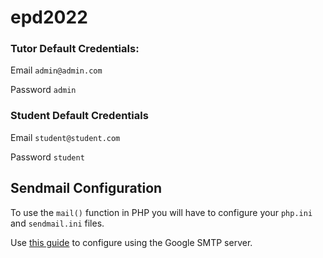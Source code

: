 # epd2022

### Tutor Default Credentials:

Email `admin@admin.com`

Password `admin`

### Student Default Credentials

Email `student@student.com`

Password `student`

## Sendmail Configuration

To use the `mail()` function in PHP you will have to configure your `php.ini` and `sendmail.ini` files.

Use [this guide](https://promincproductions.com/blog/xampp-configure-email-to-send-through-gmail/) to configure using the Google SMTP server.
